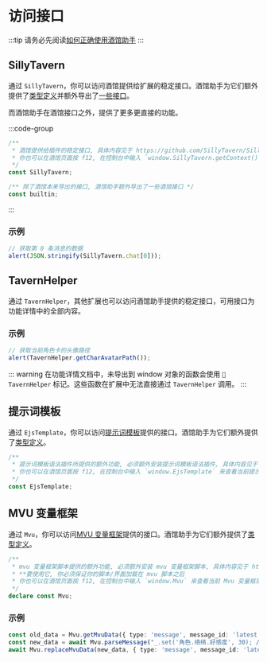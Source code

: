 # 访问接口

:::tip
请务必先阅读[如何正确使用酒馆助手](/guide/基本用法/如何正确使用酒馆助手.md)
:::

<CustomTOC />

## SillyTavern

通过 `SillyTavern`，你可以访问酒馆提供给扩展的稳定接口。酒馆助手为它们额外提供了[类型定义](https://github.com/N0VI028/JS-Slash-Runner/blob/main/%40types/iframe/exported.sillytavern.d.ts)并额外导出了[一些接口](https://github.com/N0VI028/JS-Slash-Runner/blob/main/%40types/function/builtin.d.ts)。

而酒馆助手在酒馆接口之外，提供了更多更直接的功能。

:::code-group

```typescript [SillyTavern]
/**
 * 酒馆提供给插件的稳定接口, 具体内容见于 https://github.com/SillyTavern/SillyTavern/blob/release/public/scripts/st-context.js#L76
 * 你也可以在酒馆页面按 f12, 在控制台中输入 `window.SillyTavern.getContext()` 来查看当前酒馆所提供的接口
 */
const SillyTavern;
```

```typescript [builtin]
/** 除了酒馆本来导出的接口, 酒馆助手额外导出了一些酒馆接口 */
const builtin;
```

:::

### 示例

```typescript
// 获取第 0 条消息的数据
alert(JSON.stringify(SillyTavern.chat[0]));
```

## TavernHelper

通过 `TavernHelper`，其他扩展也可以访问酒馆助手提供的稳定接口，可用接口为功能详情中的全部内容。

### 示例

```typescript
// 获取当前角色卡的头像路径
alert(TavernHelper.getCharAvatarPath());
```

::: warning
在功能详情文档中，未导出到 window 对象的函数会使用 `🚫TavernHelper` 标记。这些函数在扩展中无法直接通过 `TavernHelper` 调用。
:::

## 提示词模板

通过 `EjsTemplate`，你可以访问[提示词模板](https://github.com/zonde306/ST-Prompt-Template)提供的接口。酒馆助手为它们额外提供了[类型定义](https://github.com/N0VI028/JS-Slash-Runner/blob/main/%40types/iframe/exported.ejstemplate.d.ts)。

```typescript
/**
 * 提示词模板语法插件所提供的额外功能, 必须额外安装提示词模板语法插件, 具体内容见于 https://github.com/zonde306/ST-Prompt-Template
 * 你也可以在酒馆页面按 f12, 在控制台中输入 `window.EjsTemplate` 来查看当前提示词模板语法所提供的接口
 */
const EjsTemplate;
```

## MVU 变量框架

通过 `Mvu`，你可以访问[MVU 变量框架](https://github.com/MagicalAstrogy/MagVarUpdate)提供的接口。酒馆助手为它们额外提供了[类型定义](https://github.com/N0VI028/JS-Slash-Runner/blob/main/%40types/iframe/exported.mvu.d.ts)。

```typescript
/**
 * mvu 变量框架脚本提供的额外功能, 必须额外安装 mvu 变量框架脚本, 具体内容见于 https://github.com/MagicalAstrogy/MagVarUpdate/blob/master/src/export_globals.ts
 * **要使用它, 你必须保证你的脚本/界面加载在 mvu 脚本之后
 * 你也可以在酒馆页面按 f12, 在控制台中输入 `window.Mvu` 来查看当前 Mvu 变量框架所提供的接口
 */
declare const Mvu;
```

### 示例

```typescript
const old_data = Mvu.getMvuData({ type: 'message', message_id: 'latest' });
const new_data = await Mvu.parseMessage("_.set('角色.络络.好感度', 30); // 强制修改", old_data);
await Mvu.replaceMvuData(new_data, { type: 'message', message_id: 'latest' });
```
